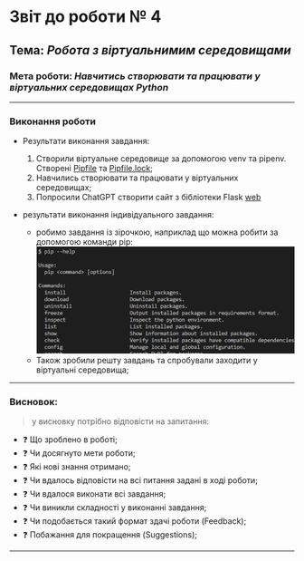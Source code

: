 # Звіт до роботи № 4
## Тема: _Робота з віртуальнимим середовищами_
### Мета роботи: _Навчитись створювати та працювати у віртуальних середовищах Python_
---
### Виконання роботи
- Результати виконання завдання:
    1. Створили віртуальне середовище за допомогою venv та pipenv. Створені [Pipfile](./Pipfile) та [Pipfile.lock](./Pipfile.lock);
    1. Навчились створювати та працювати у віртуальних середовищах;
    1. Попросили ChatGPT створити сайт з бібліотеки Flask [web](web.py) 

- результати виконання індивідуального завдання:
    - робимо завдання із зірочкою, наприклад що можна робити за допомогою команди pip:
    ![a](3.jpg)
    - Також зробили решту завдань та спробували заходити у віртуальні середовища;

---
### Висновок: 
> у висновку потрібно відповісти на запитання:

- :question: Що зроблено в роботі;
- :question: Чи досягнуто мети роботи;
- :question: Які нові знання отримано;
- :question: Чи вдалось відповісти на всі питання задані в ході роботи;
- :question: Чи вдалося виконати всі завдання;
- :question: Чи виникли складності у виконанні завдання;
- :question: Чи подобається такий формат здачі роботи (Feedback);
- :question: Побажання для покращення (Suggestions);

---
